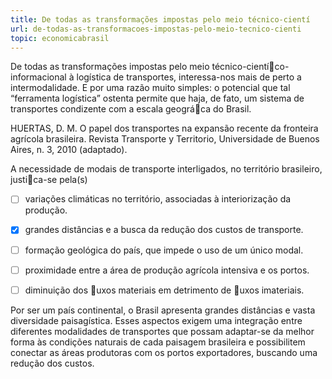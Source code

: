 ```yaml
---
title: De todas as transformações impostas pelo meio técnico-cientí
url: de-todas-as-transformacoes-impostas-pelo-meio-tecnico-cienti
topic: economicabrasil
---
```



De todas as transformações impostas pelo meio técnico-cientíco-informacional à logística de transportes, interessa-nos mais de perto a intermodalidade. E por uma razão muito simples: o potencial que tal “ferramenta logística” ostenta permite que haja, de fato, um sistema de transportes condizente com a escala geográca do Brasil.

HUERTAS, D. M. O papel dos transportes na expansão recente da fronteira agrícola brasileira. Revista Transporte y Territorio, Universidade de Buenos Aires, n. 3, 2010 (adaptado).

A necessidade de modais de transporte interligados, no território brasileiro, justica-se pela(s)



- [ ] variações climáticas no território, associadas à interiorização da produção.
- [x] grandes distâncias e a busca da redução dos custos de transporte.
- [ ] formação geológica do país, que impede o uso de um único modal.
- [ ] proximidade entre a área de produção agrícola intensiva e os portos.
- [ ] diminuição dos uxos materiais em detrimento de uxos imateriais.


Por ser um país continental, o Brasil apresenta grandes distâncias e vasta diversidade paisagística. Esses aspectos exigem uma integração entre diferentes modalidades de transportes que possam adaptar-se da melhor forma às condições naturais de cada paisagem brasileira e possibilitem conectar as áreas produtoras com os portos exportadores, buscando uma redução dos custos.
